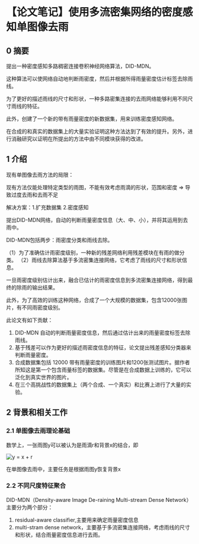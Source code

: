 【论文笔记】使用多流密集网络的密度感知单图像去雨
===================================

## 0 摘要

提出一种密度感知多路稠密连接卷积神经网络算法，DID-MDN。

这种算法可以使网络自动地判断雨密度，然后并根据所得雨量密度估计标签去除雨线。

为了更好的描述雨线的尺寸和形状，一种多路密集连接的去雨网络能够利用不同尺寸雨线的特征。

此外，创建了一个新的带有雨量密度的新数据集，用来训练密度感知网络。

在合成的和真实的数据集上的大量实验证明这种方法达到了有效的提升。另外，进行消融研究以证明在所提出的方法中由不同模块获得的改进。


## 1 介绍
现有单图像去雨方法的局限：

现有方法仅能处理特定类型的雨图，不能有效考虑雨滴的形状，范围和密度 => 导致过度去雨和去雨不足

解决方案：1.扩充数据集 2.密度感知

提出DID-MDN网络，自动的判断雨量密度信息（大、中、小），并将其运用到去雨中。

DID-MDN包括两步：雨密度分类和雨线去除。

（1）为了准确估计雨密度级别，一种新的残差网络利用残差模块在有雨的做分类。
（2）雨线去除算法基于多流密集连接网络，它考虑了雨线的尺寸和形状信息。

一旦雨密度级别估计出来，融合已估计的雨密度信息到多流密集连接网络，得到最终的除雨的输出结果。

此外，为了高效的训练这种网络，合成了一个大规模的数据集，包含12000张图片，有不同雨密度级别。

此论文有如下贡献：

1. DID-MDN 自动的判断雨量密度信息，然后通过估计出来的雨量密度标签去除雨线。
2. 基于残差可以作为更好的描述雨密度信息的特征，论文提出残差感知分类器来判断雨量密度。
3. 合成数据集包括 12000 带有雨量密度的训练图片和1200张测试图片。据作者所知这是第一个包含雨量标签的数据集。尽管是在合成数据上训练的，它可以泛化到真实世界的图片。
4. 在三个高挑战性的数据集上（两个合成、一个真实）和比赛上进行了大量的实验。

## 2 背景和相关工作
### 2.1 单图像去雨理论基础
数学上，一张雨图y可以被认为是雨滴r和背景x的结合，即

<img src="https://latex.codecogs.com/gif.latex?y&space;=&space;x&space;&plus;&space;r" title="y = x + r" />

在单图像去雨中，主要任务是根据雨图y恢复背景x

### 2.2 不同尺度特征聚合


DID-MDN（Density-aware Image De-raining Multi-stream Dense Network）主要分为两个部分：
1. residual-aware classifier,主要用来确定雨量密度信息
2. multi-stram dense network，主要基于多流密集连接网络，考虑雨线的尺寸和形状，结合雨量密度信息进行去雨。
